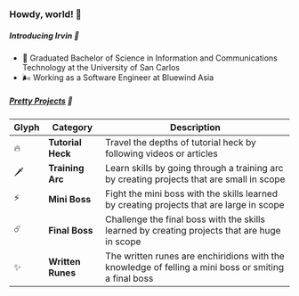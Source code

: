 ### Howdy, world! 🤠


##### Introducing Irvin 🫧

- 📜 Graduated Bachelor of Science in Information and Communications Technology at the University of San Carlos
- 🌬️ Working as a Software Engineer at Bluewind Asia


##### [Pretty Projects](dorky-directory.md) 💫

Glyph | Category | Description
-|-|-
🔥|**Tutorial Heck**|Travel the depths of tutorial heck by following videos or articles
🗡️|**Training Arc**|Learn skills by going through a training arc by creating projects that are small in scope
⚡|**Mini Boss**|Fight the mini boss with the skills learned by creating projects that are large in scope
☄️|**Final Boss**|Challenge the final boss with the skills learned by creating projects that are huge in scope
✨|**Written Runes**|The written runes are enchiridions with the knowledge of felling a mini boss or smiting a final boss
